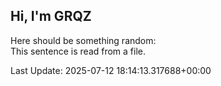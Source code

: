 ## Hi, I'm GRQZ
Here should be something random:  
This sentence is read from a file.


Last Update: 2025-07-12 18:14:13.317688+00:00
